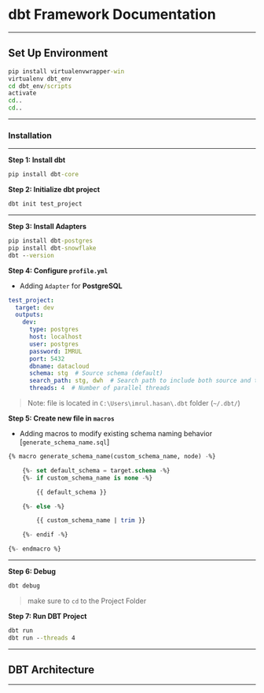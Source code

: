 # dbt Framework Documentation

--- 

## Set Up Environment

```cmd
pip install virtualenvwrapper-win  
virtualenv dbt_env			
cd dbt_env/scripts			
activate				
cd..				
cd..	
```

---

### Installation

---

**Step 1: Install dbt**

```cmd
pip install dbt-core
```

**Step 2: Initialize dbt project**

```cmd
dbt init test_project
```

---


**Step 3: Install Adapters**

```cmd
pip install dbt-postgres
pip install dbt-snowflake
dbt --version
```

**Step 4: Configure `profile.yml`**

- Adding `Adapter` for **PostgreSQL**

```yml
test_project:
  target: dev
  outputs:
    dev:
      type: postgres
      host: localhost
      user: postgres
      password: IMRUL
      port: 5432
      dbname: datacloud
      schema: stg  # Source schema (default)
      search_path: stg, dwh  # Search path to include both source and target schemas
      threads: 4  # Number of parallel threads

```

> Note: file is located in `C:\Users\imrul.hasan\.dbt` folder (`~/.dbt/`)

**Step 5: Create new file in `macros`**

- Adding macros to modify existing schema naming behavior [`generate_schema_name.sql`]

```sql
{% macro generate_schema_name(custom_schema_name, node) -%}

    {%- set default_schema = target.schema -%}
    {%- if custom_schema_name is none -%}

        {{ default_schema }}

    {%- else -%}

        {{ custom_schema_name | trim }}

    {%- endif -%}

{%- endmacro %}
```

---

**Step 6: Debug**

```cmd
dbt debug
```

> make sure to `cd` to the Project Folder

**Step 7: Run DBT Project**

```cmd
dbt run
dbt run --threads 4
```

---

## DBT Architecture

---











